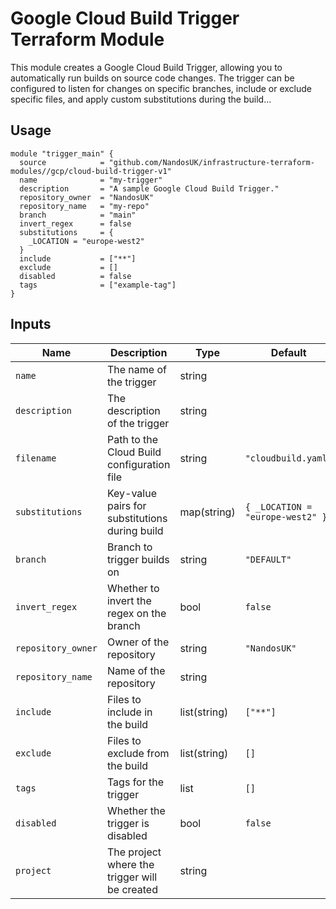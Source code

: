 # Google Cloud Build Trigger Terraform Module

This module creates a Google Cloud Build Trigger, allowing you to automatically run builds on source code changes. The trigger can be configured to listen for changes on specific branches, include or exclude specific files, and apply custom substitutions during the build...

## Usage

```hcl
module "trigger_main" {
  source            = "github.com/NandosUK/infrastructure-terraform-modules//gcp/cloud-build-trigger-v1"
  name              = "my-trigger"
  description       = "A sample Google Cloud Build Trigger."
  repository_owner  = "NandosUK"
  repository_name   = "my-repo"
  branch            = "main"
  invert_regex      = false
  substitutions     = {
    _LOCATION = "europe-west2"
  }
  include           = ["**"]
  exclude           = []
  disabled          = false
  tags              = ["example-tag"]
}
```

## Inputs

| Name               | Description                                    | Type         | Default                          |
| ------------------ | ---------------------------------------------- | ------------ | -------------------------------- |
| `name`             | The name of the trigger                        | string       |                                  |
| `description`      | The description of the trigger                 | string       |                                  |
| `filename`         | Path to the Cloud Build configuration file     | string       | `"cloudbuild.yaml"`              |
| `substitutions`    | Key-value pairs for substitutions during build | map(string)  | `{ _LOCATION = "europe-west2" }` |
| `branch`           | Branch to trigger builds on                    | string       | `"DEFAULT"`                      |
| `invert_regex`     | Whether to invert the regex on the branch      | bool         | `false`                          |
| `repository_owner` | Owner of the repository                        | string       | `"NandosUK"`                     |
| `repository_name`  | Name of the repository                         | string       |                                  |
| `include`          | Files to include in the build                  | list(string) | `["**"]`                         |
| `exclude`          | Files to exclude from the build                | list(string) | `[]`                             |
| `tags`             | Tags for the trigger                           | list         | `[]`                             |
| `disabled`         | Whether the trigger is disabled                | bool         | `false`                          |
| `project`          | The project where the trigger will be created  | string       |                                  |

